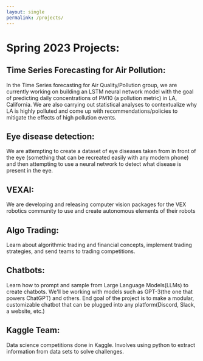 ```yaml
---
layout: single
permalink: /projects/
---
```


# Spring 2023 Projects:
## Time Series Forecasting for Air Pollution: 
In the Time Series forecasting for Air Quality/Pollution group, we are currently working on building an LSTM neural network model with the goal of predicting daily concentrations of PM10 (a pollution metric) in LA, California. We are also carrying out statistical analyses to contextualize why LA is highly polluted and come up with recommendations/policies to mitigate the effects of high pollution events.
## Eye disease detection:
We are attempting to create a dataset of eye diseases taken from in front of the eye (something that can be recreated easily with any modern phone) and then attempting to use a neural network to detect what disease is present in the eye.
## VEXAI:
We are developing and releasing computer vision packages for the VEX robotics community to use and create autonomous elements of their robots
## Algo Trading:
Learn about algorithmic trading and financial concepts, implement trading strategies, and send teams to trading competitions.
## Chatbots:
Learn how to prompt and sample from Large Language Models(LLMs) to create chatbots. We'll be working with models such as GPT-3(the one that powers ChatGPT) and others. End goal of the project is to make a modular, customizable chatbot that can be plugged into any platform(Discord, Slack, a website, etc.)
## Kaggle Team:
Data science competitions done in Kaggle. Involves using python to extract information from data sets to solve challenges.
